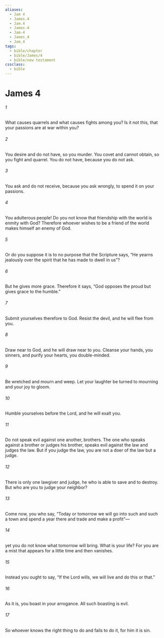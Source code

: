 ```yaml
---
aliases:
  - Jam 4
  - James.4
  - Jam.4
  - James-4
  - Jam-4
  - James_4
  - Jam_4
tags:
  - bible/chapter
  - bible/James/4
  - bible/new testament
cssclass:
  - bible
---
```


# James 4

###### 1
What causes quarrels and what causes fights among you? Is it not this, that your passions are at war within you?
###### 2
You desire and do not have, so you murder. You covet and cannot obtain, so you fight and quarrel. You do not have, because you do not ask.
###### 3
You ask and do not receive, because you ask wrongly, to spend it on your passions.
###### 4
You adulterous people! Do you not know that friendship with the world is enmity with God? Therefore whoever wishes to be a friend of the world makes himself an enemy of God.
###### 5
Or do you suppose it is to no purpose that the Scripture says, “He yearns jealously over the spirit that he has made to dwell in us”?
###### 6
But he gives more grace. Therefore it says, “God opposes the proud but gives grace to the humble.”
###### 7
Submit yourselves therefore to God. Resist the devil, and he will flee from you.
###### 8
Draw near to God, and he will draw near to you. Cleanse your hands, you sinners, and purify your hearts, you double-minded.
###### 9
Be wretched and mourn and weep. Let your laughter be turned to mourning and your joy to gloom.
###### 10
Humble yourselves before the Lord, and he will exalt you.
###### 11
Do not speak evil against one another, brothers. The one who speaks against a brother or judges his brother, speaks evil against the law and judges the law. But if you judge the law, you are not a doer of the law but a judge.
###### 12
There is only one lawgiver and judge, he who is able to save and to destroy. But who are you to judge your neighbor?
###### 13
Come now, you who say, “Today or tomorrow we will go into such and such a town and spend a year there and trade and make a profit”—
###### 14
yet you do not know what tomorrow will bring. What is your life? For you are a mist that appears for a little time and then vanishes.
###### 15
Instead you ought to say, “If the Lord wills, we will live and do this or that.”
###### 16
As it is, you boast in your arrogance. All such boasting is evil.
###### 17
So whoever knows the right thing to do and fails to do it, for him it is sin.


